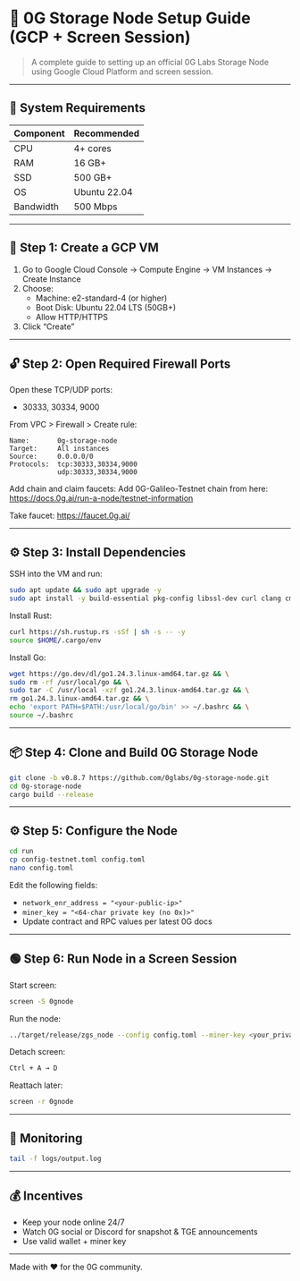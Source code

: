 
# 🚀 0G Storage Node Setup Guide (GCP + Screen Session)

> A complete guide to setting up an official 0G Labs Storage Node using Google Cloud Platform and screen session.

---

## 🧱 System Requirements

| Component     | Recommended |
|---------------|-------------|
| CPU           | 4+ cores    |
| RAM           | 16 GB+      |
| SSD           | 500 GB+     |
| OS            | Ubuntu 22.04|
| Bandwidth     | 500 Mbps    |

---

## 🔧 Step 1: Create a GCP VM

1. Go to Google Cloud Console → Compute Engine → VM Instances → Create Instance
2. Choose:
   - Machine: e2-standard-4 (or higher)
   - Boot Disk: Ubuntu 22.04 LTS (50GB+)
   - Allow HTTP/HTTPS
3. Click “Create”

---

## 🔓 Step 2: Open Required Firewall Ports

Open these TCP/UDP ports:

- 30333, 30334, 9000

From VPC > Firewall > Create rule:

```
Name:       0g-storage-node
Target:     All instances
Source:     0.0.0.0/0
Protocols:  tcp:30333,30334,9000
            udp:30333,30334,9000
```
Add chain and claim faucets:
Add 0G-Galileo-Testnet chain from here: https://docs.0g.ai/run-a-node/testnet-information

Take faucet: https://faucet.0g.ai/

---

## ⚙️ Step 3: Install Dependencies

SSH into the VM and run:

```bash
sudo apt update && sudo apt upgrade -y
sudo apt install -y build-essential pkg-config libssl-dev curl clang cmake screen git unzip
```

Install Rust:

```bash
curl https://sh.rustup.rs -sSf | sh -s -- -y
source $HOME/.cargo/env
```

Install Go:

```bash
wget https://go.dev/dl/go1.24.3.linux-amd64.tar.gz && \
sudo rm -rf /usr/local/go && \
sudo tar -C /usr/local -xzf go1.24.3.linux-amd64.tar.gz && \
rm go1.24.3.linux-amd64.tar.gz && \
echo 'export PATH=$PATH:/usr/local/go/bin' >> ~/.bashrc && \
source ~/.bashrc
```

---

## 📦 Step 4: Clone and Build 0G Storage Node

```bash
git clone -b v0.8.7 https://github.com/0glabs/0g-storage-node.git
cd 0g-storage-node
cargo build --release
```

---

## ⚙️ Step 5: Configure the Node

```bash
cd run
cp config-testnet.toml config.toml
nano config.toml
```

Edit the following fields:

- `network_enr_address = "<your-public-ip>"`
- `miner_key = "<64-char private key (no 0x)>"`
- Update contract and RPC values per latest 0G docs

---

## 🟢 Step 6: Run Node in a Screen Session

Start screen:

```bash
screen -S 0gnode
```

Run the node:

```bash
../target/release/zgs_node --config config.toml --miner-key <your_private_key>
```

Detach screen:

```bash
Ctrl + A → D
```

Reattach later:

```bash
screen -r 0gnode
```

---

## 🧪 Monitoring

```bash
tail -f logs/output.log
```

---

## 💰 Incentives

- Keep your node online 24/7
- Watch 0G social or Discord for snapshot & TGE announcements
- Use valid wallet + miner key

---

Made with ❤️ for the 0G community.
